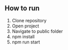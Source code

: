 ## How to run
1. Clone repository
2. Open project
3. Navigate to public folder
4. npm install
5. npm run start
